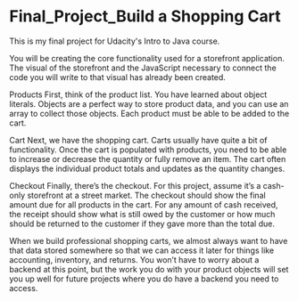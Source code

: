 # Final_Project_Build a Shopping Cart

 This is my final project for Udacity's Intro to Java course.

 You will be creating the core functionality used for a storefront
 application. The visual of the storefront and the JavaScript 
 necessary to connect the code you will write to that visual has
 already been created.

Products
First, think of the product list. You have learned about object 
literals. Objects are a perfect way to store product data, and you 
can use an array to collect those objects. Each product must be 
able to be added to the cart.

Cart
 Next, we have the shopping cart. Carts usually have quite a bit of
 functionality. Once the cart is populated with products, you need
  to be able to increase or decrease the quantity or fully remove 
  an item. The cart often displays the individual product totals 
  and updates as the quantity changes.

Checkout
  Finally, there’s the checkout. For this project, assume it’s a 
 cash-only storefront at a street market. The checkout should show
 the final amount due for all products in the cart. For any amount 
 of cash received, the receipt should show what is still owed by 
 the customer or how much should be returned to the customer if 
 they gave more than the total due.

When we build professional shopping carts, we almost always want 
to have that data stored somewhere so that we can access it later
for things like accounting, inventory, and returns. You won’t have 
to worry about a backend at this point, but the work you do with 
your product objects will set you up well for future projects 
where you do have a backend you need to access.

